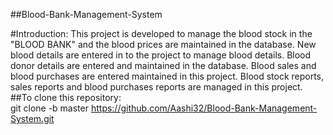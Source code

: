 ##Blood-Bank-Management-System

#Introduction:
This project is developed to manage the blood stock in the "BLOOD BANK" and the blood prices are maintained in the database. New blood details are entered in to the project to manage blood details. Blood donor details are entered and maintained in the database. Blood sales and blood purchases are entered maintained in this project. Blood stock reports, sales reports and blood purchases reports are managed in this project.
<br>
##To clone this repository:<br>
git clone -b master https://github.com/Aashi32/Blood-Bank-Management-System.git
